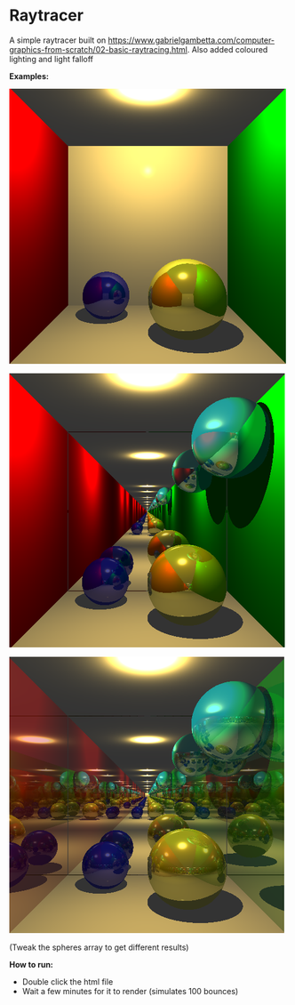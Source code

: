 # Raytracer

A simple raytracer built on https://www.gabrielgambetta.com/computer-graphics-from-scratch/02-basic-raytracing.html. Also added coloured lighting and light falloff

**Examples:**

![](example.png)

![](example2.png)

![](example3.png)

(Tweak the spheres array to get different results)

**How to run:**

- Double click the html file
- Wait a few minutes for it to render (simulates 100 bounces)